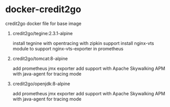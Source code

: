 # docker-credit2go
credit2go docker file for base image

1. credit2go/tegine:2.3.1-alpine

	install tegnine with opentracing with zipkin support
	install nginx-vts module to support nginx-vts-exporter in prometheus

2. credit2go/tomcat:8-alpine

	add prometheus jmx exporter
	add support with Apache Skywalking APM with java-agent for tracing mode

3. credit2go/openjdk:8-alpine

	add prometheus jmx exporter
	add support with Apache Skywalking APM with java-agent for tracing mode